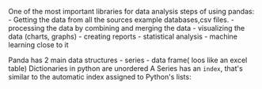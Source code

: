 One of the most important libraries for data analysis
steps of using pandas:
    - Getting the data from all the sources example databases,csv files.
    - processing the data by combining and merging the data
    - visualizing the data (charts, graphs)
    - creating reports
    - statistical analysis
    - machine learning close to it

Panda has 2 main data structures
    - series
    - data frame( loos like an excel table)
Dictionaries in python are unordered
A Series has an `index`, that's similar to the automatic index assigned to Python's lists: